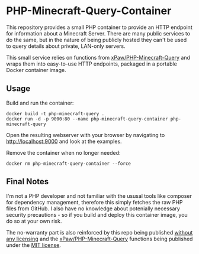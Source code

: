 # PHP-Minecraft-Query-Container

This repository provides a small PHP container to provide an HTTP endpoint for information about a Minecraft Server. There are many public services to do the same, but in the nature of being publicly hosted they can't be used to query details about private, LAN-only servers.

This small service relies on functions from [xPaw/PHP-Minecraft-Query](https://github.com/xPaw/PHP-Minecraft-Query) and wraps them into easy-to-use HTTP endpoints, packaged in a portable Docker container image.

## Usage

Build and run the container:

```
docker build -t php-minecraft-query .
docker run -d -p 9000:80 --name php-minecraft-query-container php-minecraft-query
```

Open the resulting webserver with your browser by navigating to [http://localhost:9000](http://localhost:9000) and look at the examples.

Remove the container when no longer needed:

```
docker rm php-minecraft-query-container --force
```

## Final Notes

I'm not a PHP developer and not familiar with the ususal tools like composer for dependency management, therefore this simply fetches the raw PHP files from GitHub. I also have no knowledge about potenially necessary security precautions - so if you build and deploy this container image, you do so at your own risk.

The no-warranty part is also reinforced by this repo being published [without any licensing](./LICENSE) and the [xPaw/PHP-Minecraft-Query](https://github.com/xPaw/PHP-Minecraft-Query) functions being published under the [MIT license](https://github.com/xPaw/PHP-Minecraft-Query/blob/master/LICENSE).